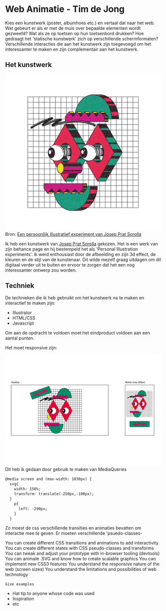 # Web Animatie - Tim de Jong

Kies een kunstwerk (poster, albumhoes etc.) en vertaal dat naar het web. Wat gebeurt er als er met de muis over bepaalde elementen wordt gezweefd? Wat als ze op toetsen op hun toetsenbord drukken? Hoe gedraagt het 'statische kunstwerk' zich  op verschillende schermformaten? 
Verschillende interacties die aan het kunstwerk zijn toegevoegd om het  interessanter te maken en zijn complementair aan het kunstwerk.


## Het kunstwerk

![Gekozen werk](afbeelding.jpg)
Bron: [Een persoonlijk illustratief experiment van Josep Prat Sorolla](https://www.behance.net/gallery/14475801/Personal-illustration-experiments)

Ik heb een kunstwerk van [Josep Prat Sorolla](https://www.behance.net/gallery/14475801/Personal-illustration-experiments) gekozen. Het is een werk van zijn behance page en hij bestempeld het als 'Personal Illustration experiments'. Ik werd enthousiast door de afbeelding en zijn 3d effect, de kleuren en de stijl van de kunstenaar. Dit wilde mezelf graag uitdagen om dit digitaal verder uit te buiten en ervoor te zorgen dat het een nog interessanter ontwerp zou worden.

## Techniek

De technieken die ik heb gebruikt om het kunstwerk na te maken en interactief te maken zijn:
* Illustrator
* HTML/CSS
* Javascript

Om aan de opdracht te voldoen moet het eindproduct voldoen aan een aantal punten.

Het moet responsive zijn:

![responsive](responsive.png)
Dit heb ik gedaan door gebruik te maken van MediaQueries

```
@media screen and (max-width: 1030px) {
  svg{
    width: 150%;
    transform: translate(-250px,-100px);
  }
    p{
      left: -290px;
    }
  }
```


Zo moest de css verschillende transities en animaties bevatten om interactie mee te geven. Er moeten verschillende 'psuedo-classes-

You can create different CSS transitions and animations to add interactivity
You can create different states with CSS pseudo-classes and transforms
You can tweak and adjust your prototype with in-browser tooling (devtools)
You can animate .SVG and know how to create scalable graphics
You can implement new CSS3 features
You understand the responsive nature of the web (screen sizes)
You understand the limitations and possibilities of web technology


```
Give examples
```


* Hat tip to anyone whose code was used
* Inspiration
* etc



